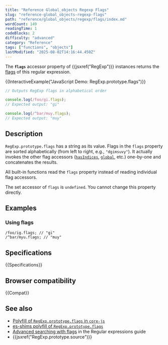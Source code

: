 ```yaml
---
title: "Reference Global_objects Regexp Flags"
slug: "reference-global_objects-regexp-flags"
path: "reference/global_objects/regexp/flags/index.md"
wordCount: 149
readingTime: 1
codeBlocks: 2
difficulty: "advanced"
category: "Reference"
tags: ["functions", "objects"]
lastModified: "2025-08-02T14:16:44.450Z"
---
```



The **`flags`** accessor property of {{jsxref("RegExp")}} instances returns the [flags](/en-US/docs/Web/JavaScript/Guide/Regular_expressions#advanced_searching_with_flags) of this regular expression.

{{InteractiveExample("JavaScript Demo: RegExp.prototype.flags")}}

```js interactive-example
// Outputs RegExp flags in alphabetical order

console.log(/foo/gi.flags);
// Expected output: "gi"

console.log(/^bar/muy.flags);
// Expected output: "muy"
```

## Description

`RegExp.prototype.flags` has a string as its value. Flags in the `flags` property are sorted alphabetically (from left to right, e.g., `"dgimsuvy"`). It actually invokes the other flag accessors ([`hasIndices`](/en-US/docs/Web/JavaScript/Reference/Global_Objects/RegExp/hasIndices), [`global`](/en-US/docs/Web/JavaScript/Reference/Global_Objects/RegExp/global), etc.) one-by-one and concatenates the results.

All built-in functions read the `flags` property instead of reading individual flag accessors.

The set accessor of `flags` is `undefined`. You cannot change this property directly.

## Examples

### Using flags

```js-nolint
/foo/ig.flags; // "gi"
/^bar/myu.flags; // "muy"
```

## Specifications

{{Specifications}}

## Browser compatibility

{{Compat}}

## See also

- [Polyfill of `RegExp.prototype.flags` in `core-js`](https://github.com/zloirock/core-js#ecmascript-string-and-regexp)
- [es-shims polyfill of `RegExp.prototype.flags`](https://www.npmjs.com/package/regexp.prototype.flags)
- [Advanced searching with flags](/en-US/docs/Web/JavaScript/Guide/Regular_expressions#advanced_searching_with_flags) in the Regular expressions guide
- {{jsxref("RegExp.prototype.source")}}
